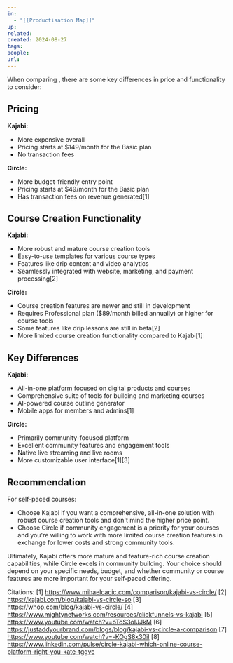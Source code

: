 ```yaml
---
in:
  - "[[Productisation Map]]"
up: 
related: 
created: 2024-08-27
tags: 
people: 
url:
---
```

 
When comparing 
, there are some key differences in price and functionality to consider:

## Pricing

**Kajabi:**
- More expensive overall
- Pricing starts at $149/month for the Basic plan
- No transaction fees

**Circle:**
- More budget-friendly entry point
- Pricing starts at $49/month for the Basic plan
- Has transaction fees on revenue generated[1]

## Course Creation Functionality

**Kajabi:**
- More robust and mature course creation tools
- Easy-to-use templates for various course types
- Features like drip content and video analytics
- Seamlessly integrated with website, marketing, and payment processing[2]

**Circle:**
- Course creation features are newer and still in development
- Requires Professional plan ($89/month billed annually) or higher for course tools
- Some features like drip lessons are still in beta[2]
- More limited course creation functionality compared to Kajabi[1]

## Key Differences

**Kajabi:**
- All-in-one platform focused on digital products and courses
- Comprehensive suite of tools for building and marketing courses
- AI-powered course outline generator
- Mobile apps for members and admins[1]

**Circle:**
- Primarily community-focused platform
- Excellent community features and engagement tools
- Native live streaming and live rooms
- More customizable user interface[1][3]

## Recommendation

For self-paced courses:
- Choose Kajabi if you want a comprehensive, all-in-one solution with robust course creation tools and don't mind the higher price point.
- Choose Circle if community engagement is a priority for your courses and you're willing to work with more limited course creation features in exchange for lower costs and strong community tools.

Ultimately, Kajabi offers more mature and feature-rich course creation capabilities, while Circle excels in community building. Your choice should depend on your specific needs, budget, and whether community or course features are more important for your self-paced offering.

Citations:
[1] https://www.mihaelcacic.com/comparison/kajabi-vs-circle/
[2] https://kajabi.com/blog/kajabi-vs-circle-so
[3] https://whop.com/blog/kajabi-vs-circle/
[4] https://www.mightynetworks.com/resources/clickfunnels-vs-kajabi
[5] https://www.youtube.com/watch?v=oToS3oIJJkM
[6] https://justaddyourbrand.com/blogs/blog/kajabi-vs-circle-a-comparison
[7] https://www.youtube.com/watch?v=-KOgS8x30iI
[8] https://www.linkedin.com/pulse/circle-kajabi-which-online-course-platform-right-you-kate-tggvc